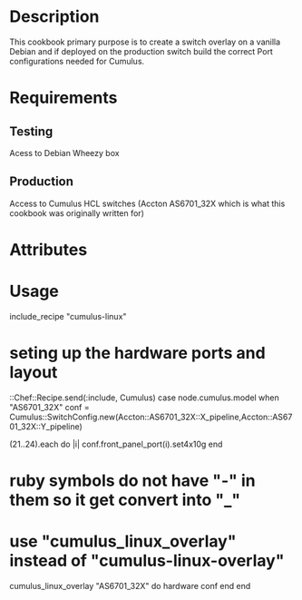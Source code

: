 Description
===========

This cookbook primary purpose is to create a switch overlay on a vanilla Debian and if deployed on the production switch build the correct Port configurations needed for Cumulus.

Requirements
============

## Testing
Acess to Debian Wheezy box

## Production
Access to Cumulus HCL switches (Accton AS6701_32X which is what this cookbook was originally written for)

Attributes
==========

Usage
=====

include_recipe "cumulus-linux"

# seting up the hardware ports and layout
::Chef::Recipe.send(:include, Cumulus)
case node.cumulus.model
when "AS6701_32X"
  conf = Cumulus::SwitchConfig.new(Accton::AS6701_32X::X_pipeline,Accton::AS6701_32X::Y_pipeline)

  (21..24).each do |i|
    conf.front_panel_port(i).set4x10g
  end

  # ruby symbols do not have "-" in them so it get convert into "_"
  # use "cumulus_linux_overlay" instead of "cumulus-linux-overlay"
  cumulus_linux_overlay "AS6701_32X" do
    hardware conf
  end
end